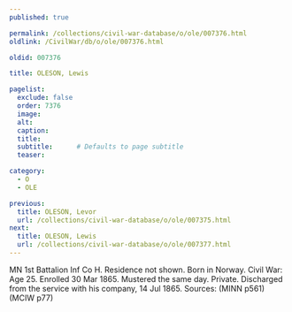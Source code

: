 ```yaml
---
published: true

permalink: /collections/civil-war-database/o/ole/007376.html
oldlink: /CivilWar/db/o/ole/007376.html

oldid: 007376

title: OLESON, Lewis

pagelist:
  exclude: false
  order: 7376
  image: 
  alt:
  caption:
  title:
  subtitle:      # Defaults to page subtitle
  teaser:

category: 
  - O 
  - OLE

previous:
  title: OLESON, Levor
  url: /collections/civil-war-database/o/ole/007375.html  
next:
  title: OLESON, Lewis
  url: /collections/civil-war-database/o/ole/007377.html   
---
```

MN 1st Battalion Inf Co H. Residence not shown. Born in Norway. Civil War: Age 25. Enrolled 30 Mar 1865. Mustered the same day. Private. Discharged from the service with his company, 14 Jul 1865. Sources: (MINN p561) (MCIW p77)